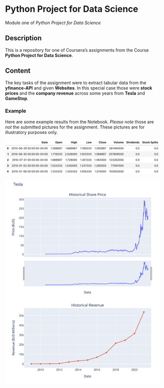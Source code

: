 # Python Project for Data Science

Module one of *Python Project for Data Science*

## Description

This is a repository for one of Coursera’s assignments from the Course **Python Project for Data Science**. 

## Content

The key tasks of the assignment were to extract tabular data from the **yfinance-API** and given **Websites**. 
In this special case those were **stock prices** and the **company revenue** across some years from **Tesla** and **GameStop**.

### Example

Here are some example results from the Notebook. *Please note* those are *not* the submitted pictures for the assignment. 
These pictures are for illustratory purposes only.

![Table Example](readme_pictures/picture_01.png)

![Graph Example](readme_pictures/picture_02.png)
